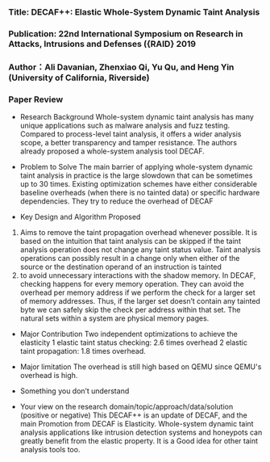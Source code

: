 
### Title: DECAF++: Elastic Whole-System Dynamic Taint Analysis

### Publication: 22nd International Symposium on Research in Attacks, Intrusions and Defenses ({RAID} 2019

### Author：Ali Davanian, Zhenxiao Qi, Yu Qu, and Heng Yin (University of California, Riverside)

  
### Paper Review
- Research Background
Whole-system dynamic taint analysis has many unique applications such as malware analysis and fuzz testing. Compared to process-level taint analysis, it offers a wider analysis scope, a better transparency and tamper resistance. The authors already proposed a whole-system analysis tool DECAF. 


- Problem to Solve
The main barrier of applying whole-system dynamic taint analysis in practice is the large slowdown that can be sometimes up to 30 times. Existing optimization schemes have either considerable baseline overheads (when there is no tainted data) or specific hardware dependencies. They try to reduce the overhead of DECAF

- Key Design and Algorithm Proposed
1. Aims to remove the taint propagation overhead whenever possible. 
 It is based on the intuition that taint analysis can be skipped if the taint analysis operation does not change any taint status value. Taint analysis operations can possibly result in a change only when either of the source or the destination operand of an instruction is tainted
 2. to avoid unnecessary interactions with the shadow memory. 
 In DECAF, checking happens for every memory operation. 
 They can avoid the overhead per memory address if we perform the check for a larger set of memory addresses. Thus, if the larger set doesn’t contain any tainted byte we can safely skip the check per address within that set. The natural sets within a system are physical memory pages.


- Major Contribution
Two independent optimizations to achieve the elasticity
1 elastic taint status checking: 2.6 times overhead 
2 elastic taint propagation: 1.8 times overhead.  

  
- Major limitation
The overhead is still high based on QEMU since QEMU's overhead is high.
  

- Something you don’t understand

  

- Your view on the research domain/topic/approach/data/solution  (positive or negative)
This DECAF++ is an update of DECAF, and the main Promotion from DECAF is Elasticity. Whole-system dynamic taint analysis applications like intrusion detection systems and honeypots can greatly benefit from the elastic property. It is a Good idea for other taint analysis tools too.
